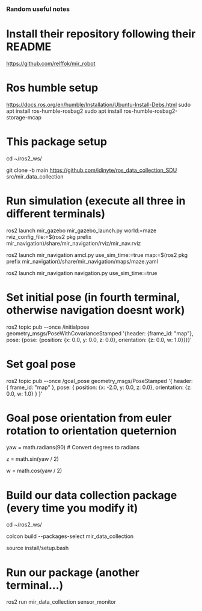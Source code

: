 ### Random useful notes

# Install their repository following their README
https://github.com/relffok/mir_robot

# Ros humble setup
https://docs.ros.org/en/humble/Installation/Ubuntu-Install-Debs.html
sudo apt install ros-humble-rosbag2
sudo apt install ros-humble-rosbag2-storage-mcap

# This package setup
cd ~/ros2_ws/

git clone -b main https://github.com/idinyte/ros_data_collection_SDU src/mir_data_collection

# Run simulation (execute all three in different terminals)
ros2 launch mir_gazebo mir_gazebo_launch.py world:=maze rviz_config_file:=$(ros2 pkg prefix mir_navigation)/share/mir_navigation/rviz/mir_nav.rviz

ros2 launch mir_navigation amcl.py use_sim_time:=true map:=$(ros2 pkg prefix mir_navigation)/share/mir_navigation/maps/maze.yaml

ros2 launch mir_navigation navigation.py use_sim_time:=true

# Set initial pose (in fourth terminal, otherwise navigation doesnt work)
ros2 topic pub --once /initialpose geometry_msgs/PoseWithCovarianceStamped '{header: {frame_id: "map"}, pose: {pose: {position: {x: 0.0, y: 0.0, z: 0.0}, orientation: {z: 0.0, w: 1.0}}}}'

# Set goal pose
ros2 topic pub --once /goal_pose geometry_msgs/PoseStamped '{
  header: {
    frame_id: "map"
  },
  pose: {
    position: {x: -2.0, y: 0.0, z: 0.0},
    orientation: {z: 0.0, w: 1.0}
  }
}'

# Goal pose orientation from euler rotation to orientation queternion
yaw = math.radians(90)  # Convert degrees to radians

z = math.sin(yaw / 2)

w = math.cos(yaw / 2)

# Build our data collection package (every time you modify it)
cd ~/ros2_ws/

colcon build --packages-select mir_data_collection

source install/setup.bash

# Run our package (another terminal...)
ros2 run mir_data_collection sensor_monitor
